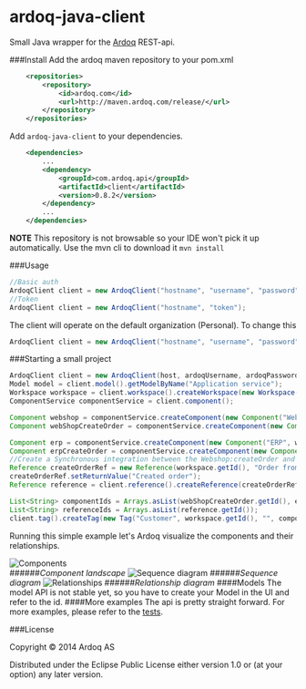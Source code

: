 ardoq-java-client
=================

Small Java wrapper for the [Ardoq](http://ardoq.com) REST-api.

###Install
Add the ardoq maven repository to your pom.xml
```xml
    <repositories>
        <repository>
            <id>ardoq.com</id>
            <url>http://maven.ardoq.com/release/</url>
        </repository>
    </repositories>
```

Add `ardoq-java-client` to your dependencies.

```xml
    <dependencies>
        ...
        <dependency>
            <groupId>com.ardoq.api</groupId>
            <artifactId>client</artifactId>
            <version>0.8.2</version>
        </dependency>
        ...
    </dependencies>
```

**NOTE** This repository is not browsable so your IDE won't pick it up automatically. Use the mvn cli to download it `mvn install`

###Usage
```java
//Basic auth
ArdoqClient client = new ArdoqClient("hostname", "username", "password");
//Token
ArdoqClient client = new ArdoqClient("hostname", "token");
```
The client will operate on the default organization (Personal). To change this
```java
ArdoqClient client = new ArdoqClient("hostname", "username", "password").setOrganization("my-organization");
```
###Starting a small project
```java
ArdoqClient client = new ArdoqClient(host, ardoqUsername, ardoqPassword);
Model model = client.model().getModelByName("Application service");
Workspace workspace = client.workspace().createWorkspace(new Workspace("demo-workspace", model.getId(), "Description"));
ComponentService componentService = client.component();

Component webshop = componentService.createComponent(new Component("Webshop", workspace.getId(), "Webshop description"));
Component webShopCreateOrder = componentService.createComponent(new Component("createOrder", workspace.getId(), "Order from cart", webshop.getId()));

Component erp = componentService.createComponent(new Component("ERP", workspace.getId(), ""));
Component erpCreateOrder = componentService.createComponent(new Component("createOrder", workspace.getId(), "", erp.getId()));
//Create a Synchronous integration between the Webshop:createOrder and ERP:createOrder services
Reference createOrderRef = new Reference(workspace.getId(), "Order from cart", webShopCreateOrder.getId(), erpCreateOrder.getId(), model.getReferenceTypeByName("Synchronous"));
createOrderRef.setReturnValue("Created order");
Reference reference = client.reference().createReference(createOrderRef);

List<String> componentIds = Arrays.asList(webShopCreateOrder.getId(), erpCreateOrder.getId());
List<String> referenceIds = Arrays.asList(reference.getId());
client.tag().createTag(new Tag("Customer", workspace.getId(), "", componentIds, referenceIds));
```

Running this simple example let's Ardoq visualize the components and their relationships.

![Components](https://s3-eu-west-1.amazonaws.com/ardoq-resources/public/comps.png)  
######*Component landscape*
![Sequence diagram](https://s3-eu-west-1.amazonaws.com/ardoq-resources/public/sequence_diagram.png)
######*Sequence diagram*
![Relationships](https://s3-eu-west-1.amazonaws.com/ardoq-resources/public/rels.png)
######*Relationship diagram*
####Models
The model API is not stable yet, so you have to create your Model in the UI and refer to the id.
####More examples
The api is pretty straight forward. For more examples, please refer to the [tests](https://github.com/ardoq/ardoq-java-client/tree/master/src/test/java/com/ardoq/service).

###License

Copyright © 2014 Ardoq AS

Distributed under the Eclipse Public License either version 1.0 or (at your option) any later version.
